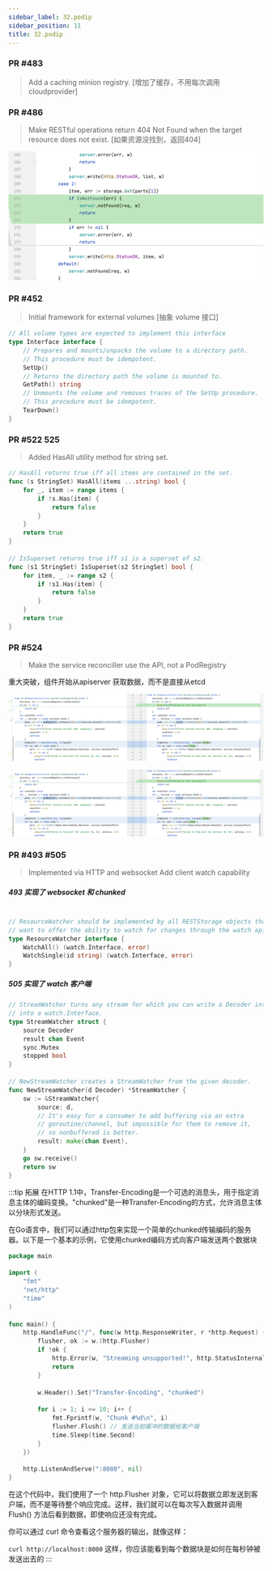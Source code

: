 ```yaml
---
sidebar_label: 32.podip
sidebar_position: 11
title: 32.podip
---
```


### PR #483
> Add a caching minion registry. [增加了缓存，不用每次调用 cloudprovider]

### PR #486
> Make RESTful operations return 404 Not Found when the target resource does not exist. [如果资源没找到，返回404]

![](https://raw.githubusercontent.com/mouuii/picture/master/%E6%88%AA%E5%B1%8F2023-05-16%20%E4%B8%8B%E5%8D%885.22.53.png)

### PR #452
> Initial framework for external volumes [抽象 volume 接口]

```go
// All volume types are expected to implement this interface
type Interface interface {
	// Prepares and mounts/unpacks the volume to a directory path.
	// This procedure must be idempotent.
	SetUp()
	// Returns the directory path the volume is mounted to.
	GetPath() string
	// Unmounts the volume and removes traces of the SetUp procedure.
	// This procedure must be idempotent.
	TearDown()
}

```

### PR #522 525
> Added HasAll utility method for string set.
```go
// HasAll returns true iff all items are contained in the set.
func (s StringSet) HasAll(items ...string) bool {
	for _, item := range items {
		if !s.Has(item) {
			return false
		}
	}
	return true
}

// IsSuperset returns true iff s1 is a superset of s2.
func (s1 StringSet) IsSuperset(s2 StringSet) bool {
	for item, _ := range s2 {
		if !s1.Has(item) {
			return false
		}
	}
	return true
}

```


### PR #524
> Make the service reconciller use the API, not a PodRegistry

重大突破，组件开始从apiserver 获取数据，而不是直接从etcd

![](https://raw.githubusercontent.com/mouuii/picture/master/%E6%88%AA%E5%B1%8F2023-05-16%20%E4%B8%8B%E5%8D%886.07.06.png)

![](https://raw.githubusercontent.com/mouuii/picture/master/%E6%88%AA%E5%B1%8F2023-05-16%20%E4%B8%8B%E5%8D%886.07.06.png)


### PR #493 #505
> Implemented via HTTP and websocket
> Add client watch capability


##### 493 实现了 websocket 和 chunked

```go

// ResourceWatcher should be implemented by all RESTStorage objects that
// want to offer the ability to watch for changes through the watch api.
type ResourceWatcher interface {
	WatchAll() (watch.Interface, error)
	WatchSingle(id string) (watch.Interface, error)
}
```

##### 505 实现了 watch 客户端

```go
// StreamWatcher turns any stream for which you can write a Decoder interface
// into a watch.Interface.
type StreamWatcher struct {
	source Decoder
	result chan Event
	sync.Mutex
	stopped bool
}

// NewStreamWatcher creates a StreamWatcher from the given decoder.
func NewStreamWatcher(d Decoder) *StreamWatcher {
	sw := &StreamWatcher{
		source: d,
		// It's easy for a consumer to add buffering via an extra
		// goroutine/channel, but impossible for them to remove it,
		// so nonbuffered is better.
		result: make(chan Event),
	}
	go sw.receive()
	return sw
}
```

:::tip
拓展
在HTTP 1.1中，Transfer-Encoding是一个可选的消息头，用于指定消息主体的编码变换。"chunked"是一种Transfer-Encoding的方式，允许消息主体以分块形式发送。

在Go语言中，我们可以通过http包来实现一个简单的chunked传输编码的服务器。以下是一个基本的示例，它使用chunked编码方式向客户端发送两个数据块

```go
package main

import (
	"fmt"
	"net/http"
	"time"
)

func main() {
	http.HandleFunc("/", func(w http.ResponseWriter, r *http.Request) {
		flusher, ok := w.(http.Flusher)
		if !ok {
			http.Error(w, "Streaming unsupported!", http.StatusInternalServerError)
			return
		}

		w.Header().Set("Transfer-Encoding", "chunked")

		for i := 1; i <= 10; i++ {
			fmt.Fprintf(w, "Chunk #%d\n", i)
			flusher.Flush() // 发送当前缓冲的数据给客户端
			time.Sleep(time.Second)
		}
	})

	http.ListenAndServe(":8080", nil)
}

```

在这个代码中，我们使用了一个 http.Flusher 对象，它可以将数据立即发送到客户端，而不是等待整个响应完成。这样，我们就可以在每次写入数据并调用 Flush() 方法后看到数据，即使响应还没有完成。

你可以通过 curl 命令查看这个服务器的输出，就像这样：

`curl http://localhost:8080` 这样，你应该能看到每个数据块是如何在每秒钟被发送出去的
:::